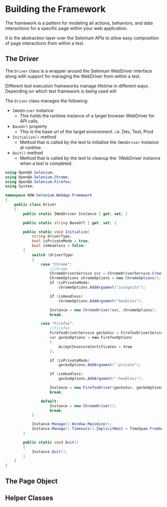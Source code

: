 # Building the Framework

The framework is a pattern for modeling all actions, behaviors, and data interactions for a specific page within your web application.

It is the abstraction layer over the Selenium APIs to allow easy composition of page interactions from within a test.

## The Driver

The `Driver` class is a wrapper around the Selenium WebDriver interface along with support for managing the WebDriver from within a test.

Different test execution frameworks manage lifetime in different ways.  Depending on which test framework is being used will 

The `Driver` class manages the following:

- `IWebDriver` instance
  - This holds the runtime instance of a target browser WebDriver for API calls.
- `BaseUrl` property
  - This is the base url of the target environment. i.e. Dev, Test, Prod
- `Initialize()` method
  - Method that is called by the test to initialize the `IWebDriver` instance at runtime.
- `Quit()` method
  - Method that is called by the test to cleanup the `IWebDriver instance when a test is completed.

```csharp
using OpenQA.Selenium;
using OpenQA.Selenium.Chrome;
using OpenQA.Selenium.Firefox;
using System;

namespace HOW.Selenium.WebApp.Framework
{
    public class Driver
    {
        public static IWebDriver Instance { get; set; }

        public static string BaseUrl { get; set; }

        public static void Initialize(
            string driverType,
            bool isPrivateMode = true,
            bool isHeadless = false)
        {
            switch (driverType)
            {
                case "Chrome":
                    //chrome
                    ChromeDriverService svc = ChromeDriverService.CreateDefaultService();
                    ChromeOptions chromeOptions = new ChromeOptions();
                    if (isPrivateMode)
                        chromeOptions.AddArgument("incognito");

                    if (isHeadless)
                        chromeOptions.AddArgument("headless");

                    Instance = new ChromeDriver(svc, chromeOptions);
                    break;

                case "Firefox":
                    //firefox
                    FirefoxDriverService geckoSvc = FirefoxDriverService.CreateDefaultService();
                    var geckoOptions = new FirefoxOptions
                    {
                        AcceptInsecureCertificates = true
                    };

                    if (isPrivateMode)
                        geckoOptions.AddArgument("-private");

                    if (isHeadless)
                        geckoOptions.AddArgument("-headless");

                    Instance = new FirefoxDriver(geckoSvc, geckoOptions);
                    break;

                default:
                    Instance = new ChromeDriver();
                    break;
            }

            Instance.Manage().Window.Maximize();
            Instance.Manage().Timeouts().ImplicitWait = TimeSpan.FromSeconds(10);
        }

        public static void Quit()
        {
            Instance.Quit();
        }
    }
}
```

## The Page Object

## Helper Classes
